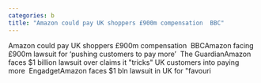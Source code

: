 ```yaml
---
categories: b
title: "Amazon could pay UK shoppers £900m compensation  BBC"
---
```

Amazon could pay UK shoppers £900m compensation&nbsp;&nbsp;BBCAmazon facing £900m lawsuit for ‘pushing customers to pay more’&nbsp;&nbsp;The GuardianAmazon faces $1 billion lawsuit over claims it "tricks" UK customers into paying more&nbsp;&nbsp;EngadgetAmazon faces $1 bln lawsuit in UK for "favouri